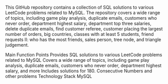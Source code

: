 This GitHub repository contains a collection of SQL solutions to various LeetCode problems related to MySQL. The repository covers a wide range of topics, including game play analysis, duplicate emails, customers who never order, department highest salary, department top three salaries, delete duplicate emails, find customer referee, customer placing the largest number of orders, big countries, classes with at least 5 students, friend requests II: who has the most friends, sales person, tree node, and triangle judgement.

Main Function Points
Provides SQL solutions to various LeetCode problems related to MySQL
Covers a wide range of topics, including game play analysis, duplicate emails, customers who never order, department highest salary, and more
Includes solutions for 180. Consecutive Numbers and other problems
Technology Stack
MySQL
